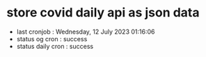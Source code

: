 # store covid daily api as json data

- last cronjob : Wednesday, 12 July 2023 01:16:06
- status og cron : success
- status daily cron : success
      
      